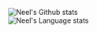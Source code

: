 ![Neel's Github stats](https://github-readme-stats.vercel.app/api?username=Nebu0528&include_all_commits=true&show_icons=true&theme=highcontrast)
<br>
![Neel's Language stats](https://github-readme-stats.anuraghazra1.vercel.app/api/top-langs/?username=Nebu0528&layout=compact&theme=highcontrast)
